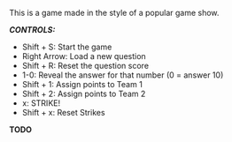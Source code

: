This is a game made in the style of a popular game show.

***CONTROLS:***
- Shift + S: Start the game
- Right Arrow: Load a new question
- Shift + R: Reset the question score
- 1-0: Reveal the answer for that number (0 = answer 10)
- Shift + 1: Assign points to Team 1
- Shift + 2: Assign points to Team 2
- x: STRIKE!
- Shift + x: Reset Strikes

**TODO**
